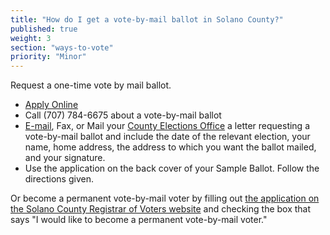 ```yaml
---
title: "How do I get a vote-by-mail ballot in Solano County?"
published: true
weight: 3
section: "ways-to-vote"
priority: "Minor"
---
```


Request a one-time vote by mail ballot.  
- [Apply Online](http://www.solanocounty.com/depts/rov/voting_by_mail/vbm_application.asp)  
- Call (707) 784-6675 about a vote-by-mail ballot  
- [E-mail](mailto:elections@solanocounty.com), Fax, or Mail your [County Elections Office](#section-election-office-contact) a letter requesting a vote-by-mail ballot and include the date of the relevant election, your name, home address, the address to which you want the ballot mailed, and your signature.  
- Use the application on the back cover of your Sample Ballot. Follow the directions given.  

Or become a permanent vote-by-mail voter by filling out [the application on the Solano County Registrar of Voters website](http://www.solanocounty.com/depts/rov/voting_by_mail/vbm_application.asp) and checking the box that says "I would like to become a permanent vote-by-mail voter."
